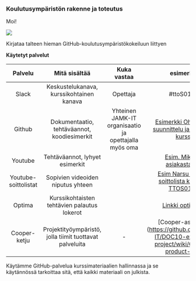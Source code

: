 ### Koulutusympäristön rakenne ja toteutus

Moi!

![](https://openclipart.org/image/300px/svg_to_png/17129/johnny-automatic-Diogenes-and-Alexander.png&disposition=attachment)

Kirjataa talteen hieman GitHub-koulutusympäristökokeiluun liittyen




**Käytetyt palvelut**

| Palvelu | Mitä sisältää | Kuka vastaa  | esimerkki |
|:-:|:-:|:-:|:-:|
| Slack | Keskustelukanava, kurssikohtainen kanava | Opettaja | #ttoS0100 |  
| Github  | Dokumentaatio, tehtäväannot, koodiesimerkit  | Yhteinen JAMK-IT organisaatio ja opettajalla myös oma  | [Esimerkki Ohjelmisto suunnittelu ja testaus-kurssi](https://github.com/JAMK-IT/TTOS0100-Ohjelmistosuunnittelu-ja-testaus/wiki)  |
| Youtube | Tehtäväannot, lyhyet esimerkit |  | [Esim. Mikä on asiakastarina](https://www.youtube.com/watch?v=m8WEoyyFUww&t=20s&list=PLOyRnRI1_Cl6JoS3gjoWpEdAZmraX78rb&index=10)  |
| Youtube-soittolistat  | Sopivien videoiden niputus yhteen  |  | [Esim Narsu selittää soittolista kurssille TTOS0100](https://www.youtube.com/playlist?list=PLOyRnRI1_Cl6JoS3gjoWpEdAZmraX78rb)  |
| Optima | Kurssikohtaisten tehtävien palautus lokerot | | [Linkki optimaan](https://optima.jamk.fi/) |
| Cooper-ketju | Projektityöympäristö, jolla tiimit tuottavat palveluita | - | [Cooper-asennus](https://github.com/JAMK-IT/DOC10-example-project/wiki/Cooper-product-line] | 


Käytämme GitHub-palvelua kurssimateriaalien hallinnassa ja se käytännössä tarkoittaa sitä, että kaikki materiaali on julkista.
